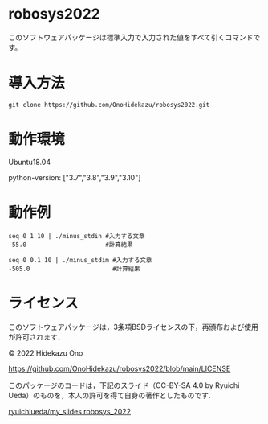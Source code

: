 # robosys2022

このソフトウェアパッケージは標準入力で入力された値をすべて引くコマンドです。 

# 導入方法
```
git clone https://github.com/OnoHidekazu/robosys2022.git
``` 

# 動作環境

Ubuntu18.04

python-version: ["3.7","3.8","3.9","3.10"] 

# 動作例
```
seq 0 1 10 | ./minus_stdin #入力する文章
-55.0                      #計算結果

seq 0 0.1 10 | ./minus_stdim #入力する文章
-505.0                       #計算結果
``` 

# ライセンス

このソフトウェアパッケージは，3条項BSDライセンスの下，再頒布および使用が許可されます．

© 2022 Hidekazu Ono

https://github.com/OnoHidekazu/robosys2022/blob/main/LICENSE

このパッケージのコードは，下記のスライド（CC-BY-SA 4.0 by Ryuichi Ueda）のものを，本人の許可を得て自身の著作としたものです.

[ryuichiueda/my_slides robosys_2022](https://github.com/ryuichiueda/my_slides/tree/master/robosys_2022)
